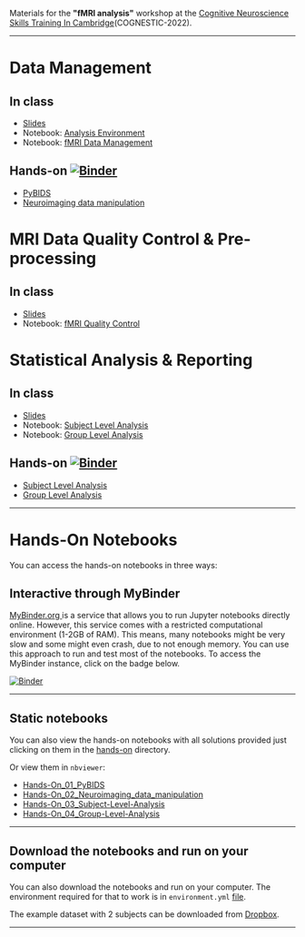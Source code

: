 Materials for the **"fMRI analysis"** workshop at the [Cognitive Neuroscience Skills Training In Cambridge](https://www.mrc-cbu.cam.ac.uk/conferences/cognestic2022/)(COGNESTIC-2022). 
____

# Data Management
## In class
* [Slides](https://github.com/dcdace/COGNESTIC-fMRI/blob/master/class-materials/cognestic_01_data-management.pdf)
* Notebook: [Analysis Environment](https://nbviewer.org/github/dcdace/COGNESTIC-fMRI/blob/master/class-materials/01_Analysis_Environment.ipynb)
* Notebook: [fMRI Data Management](https://nbviewer.org/github/dcdace/COGNESTIC-fMRI/blob/master/class-materials/02-fMRI_Data_Management.ipynb)

## Hands-on [![Binder](https://mybinder.org/badge_logo.svg)](https://mybinder.org/v2/gh/dcdace/COGNESTIC-fMRI/3c365aa66f89ad79bbb8b4c267ef03adbf2d0506?urlpath=tree/hands-on)

* [PyBIDS](https://nbviewer.org/github/dcdace/COGNESTIC-fMRI/blob/master/hands-on/Hands-On_01_PyBIDS.ipynb)
* [Neuroimaging data manipulation](https://nbviewer.org/github/dcdace/COGNESTIC-fMRI/blob/master/hands-on/Hands-On_02_Neuroimaging_data_manipulation.ipynb)

# MRI Data Quality Control & Pre-processing
## In class
* [Slides](https://github.com/dcdace/COGNESTIC-fMRI/blob/master/class-materials/cognestic_02_QC-and-Preprocessing.pdf)
* Notebook: [fMRI Quality Control](https://nbviewer.org/github/dcdace/COGNESTIC-fMRI/blob/master/class-materials/03-fMRI-Quality-Control.ipynb)

# Statistical Analysis & Reporting
## In class
* [Slides](https://github.com/dcdace/COGNESTIC-fMRI/blob/master/class-materials/cognestic_03_Statistical-Analysis.pdf)
* Notebook: [Subject Level Analysis](https://nbviewer.org/github/dcdace/COGNESTIC-fMRI/blob/master/class-materials/04_Subject-Level-Analysis.ipynb)
* Notebook: [Group Level Analysis](https://nbviewer.org/github/dcdace/COGNESTIC-fMRI/blob/master/class-materials/05_Group-Level-Analysis.ipynb)

## Hands-on [![Binder](https://mybinder.org/badge_logo.svg)](https://mybinder.org/v2/gh/dcdace/COGNESTIC-fMRI/3c365aa66f89ad79bbb8b4c267ef03adbf2d0506?urlpath=tree/hands-on)
* [Subject Level Analysis](https://nbviewer.org/github/dcdace/COGNESTIC-fMRI/blob/master/hands-on/Hands-On_03_Subject-Level-Analysis.ipynb.ipynb)
* [Group Level Analysis](https://nbviewer.org/github/dcdace/COGNESTIC-fMRI/blob/master/hands-on/Hands-On_04_Group-Level-Analysis.ipynb)
___

# Hands-On Notebooks

You can access the hands-on notebooks in three ways:

## Interactive through MyBinder
[MyBinder.org ](https://mybinder.org)  is a service that allows you to run Jupyter notebooks directly online. However, this service comes with a restricted computational environment (1-2GB of RAM). This means, many notebooks might be very slow and some might even crash, due to not enough memory. You can use this approach to run and test most of the notebooks. To access the MyBinder instance, click on the badge below.

[![Binder](https://mybinder.org/badge_logo.svg)](https://mybinder.org/v2/gh/dcdace/COGNESTIC-fMRI/3c365aa66f89ad79bbb8b4c267ef03adbf2d0506?urlpath=tree/hands-on)
___
## Static notebooks
You can also view the hands-on notebooks with all solutions provided just clicking on them in the [hands-on](https://github.com/dcdace/COGNESTIC-fMRI/tree/master/hands-on) directory. 

Or view them in `nbviewer`:

* [Hands-On_01_PyBIDS](https://nbviewer.org/github/dcdace/COGNESTIC-fMRI/blob/master/hands-on/Hands-On_01_PyBIDS.ipynb)
* [Hands-On_02_Neuroimaging_data_manipulation](https://nbviewer.org/github/dcdace/COGNESTIC-fMRI/blob/master/hands-on/Hands-On_02_Neuroimaging_data_manipulation.ipynb)
* [Hands-On_03_Subject-Level-Analysis](https://nbviewer.org/github/dcdace/COGNESTIC-fMRI/blob/master/hands-on/Hands-On_03_Subject-Level-Analysis.ipynb.ipynb)
* [Hands-On_04_Group-Level-Analysis](https://nbviewer.org/github/dcdace/COGNESTIC-fMRI/blob/master/hands-on/Hands-On_04_Group-Level-Analysis.ipynb)

___
## Download the notebooks and run on your computer
You can also download the notebooks and run on your computer. The environment required for that to work is in `environment.yml` [file](https://github.com/dcdace/COGNESTIC-fMRI/blob/master/environment.yml). 

The example dataset with 2 subjects can be downloaded from [Dropbox](https://dl.dropboxusercontent.com/s/q030cu844joczm6/FaceRecognition.zip).
___